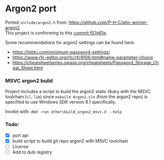 # Argon2 port

Ported `include/argon2.h` from: https://github.com/P-H-C/phc-winner-argon2 \
This project is conforming to this [commit f57e61e](https://github.com/P-H-C/phc-winner-argon2/tree/f57e61e19229e23c4445b85494dbf7c07de721cb).

Some recommendations for argon2 settings can be found here:

- https://tobtu.com/minimum-password-settings/
- https://www.rfc-editor.org/rfc/rfc9106.html#name-parameter-choice
- https://cheatsheetseries.owasp.org/cheatsheets/Password_Storage_Cheat_Sheet.html

### MSVC argon2 build

Project includes a script to build the argon2 static libary with the MSVC toolchain (`cl`, `lib`) since `msbuild Argon2.sln` (from the argon2 repo) is specified to use Windows SDK version 8.1 specifically.

Invoke with: `dmd -run other\build_argon2_msvc.d --help`

### Todo:

- [x] port api
- [x] build script to build git repo argon2 with MSVC toolchain
- [ ] License
- [ ] Add to dub registry
